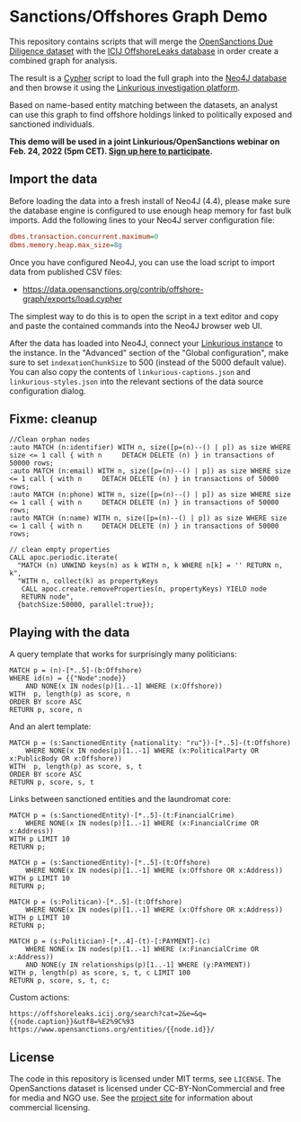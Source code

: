# Sanctions/Offshores Graph Demo

This repository contains scripts that will merge the [OpenSanctions Due Diligence dataset](https://www.opensanctions.org/datasets/default/) with the [ICIJ OffshoreLeaks database](https://offshoreleaks.icij.org/) in order create a combined graph for analysis. 

The result is a [Cypher](https://neo4j.com/developer/cypher/) script to load the full graph into the [Neo4J database](https://neo4j.com/) and then browse it using the [Linkurious investigation platform](https://linkurious.com/investigation-platform/).

Based on name-based entity matching between the datasets, an analyst can use this graph to find offshore holdings linked to politically exposed and sanctioned individuals.

**This demo will be used in a joint Linkurious/OpenSanctions webinar on Feb. 24, 2022 (5pm CET). [Sign up here to participate](https://www.bigmarker.com/linkurious/Finding-evidence-of-corruption-and-money-laundering-with-open-data?utm_bmcr_source=OpenSanctions).**

## Import the data

Before loading the data into a fresh install of Neo4J (4.4), please make sure the database engine is configured to use enough heap memory for fast bulk imports. Add the following lines to your Neo4J server configuration file:

```ini
dbms.transaction.concurrent.maximum=0
dbms.memory.heap.max_size=8g
```

Once you have configured Neo4J, you can use the load script to import data from published CSV files:

* https://data.opensanctions.org/contrib/offshore-graph/exports/load.cypher

The simplest way to do this is to open the script in a text editor and copy and paste the contained commands into the Neo4J browser web UI.

After the data has loaded into Neo4J, connect your [Linkurious instance](https://doc.linkurio.us/admin-manual/latest/) to the instance. In the "Advanced" section of the "Global configuration", make sure to set ``indexationChunkSize`` to 500 (instead of the 5000 default value). You can also copy the contents of ``linkurious-captions.json`` and ``linkurious-styles.json`` into the relevant sections of the data source configuration dialog.

## Fixme: cleanup

```cypher
//Clean orphan nodes
:auto MATCH (n:identifier) WITH n, size([p=(n)--() | p]) as size WHERE size <= 1 call { with n     DETACH DELETE (n) } in transactions of 50000 rows;
:auto MATCH (n:email) WITH n, size([p=(n)--() | p]) as size WHERE size <= 1 call { with n     DETACH DELETE (n) } in transactions of 50000 rows;
:auto MATCH (n:phone) WITH n, size([p=(n)--() | p]) as size WHERE size <= 1 call { with n     DETACH DELETE (n) } in transactions of 50000 rows;
:auto MATCH (n:name) WITH n, size([p=(n)--() | p]) as size WHERE size <= 1 call { with n     DETACH DELETE (n) } in transactions of 50000 rows;
  
// clean empty properties
CALL apoc.periodic.iterate(
  "MATCH (n) UNWIND keys(n) as k WITH n, k WHERE n[k] = '' RETURN n, k",
  "WITH n, collect(k) as propertyKeys
   CALL apoc.create.removeProperties(n, propertyKeys) YIELD node
   RETURN node",
  {batchSize:50000, parallel:true});
```

## Playing with the data

A query template that works for surprisingly many politicians:

```
MATCH p = (n)-[*..5]-(b:Offshore)
WHERE id(n) = {{"Node":node}}
    AND NONE(x IN nodes(p)[1..-1] WHERE (x:Offshore))
WITH  p, length(p) as score, n
ORDER BY score ASC
RETURN p, score, n
```

And an alert template:

```
MATCH p = (s:SanctionedEntity {nationality: "ru"})-[*..5]-(t:Offshore)
    WHERE NONE(x IN nodes(p)[1..-1] WHERE (x:PoliticalParty OR x:PublicBody OR x:Offshore))
WITH  p, length(p) as score, s, t
ORDER BY score ASC
RETURN p, score, s, t
```

Links between sanctioned entities and the laundromat core:

```
MATCH p = (s:SanctionedEntity)-[*..5]-(t:FinancialCrime)
    WHERE NONE(x IN nodes(p)[1..-1] WHERE (x:FinancialCrime OR x:Address))
WITH p LIMIT 10
RETURN p;
```

```
MATCH p = (s:SanctionedEntity)-[*..5]-(t:Offshore)
    WHERE NONE(x IN nodes(p)[1..-1] WHERE (x:Offshore OR x:Address))
WITH p LIMIT 10
RETURN p;
```

```
MATCH p = (s:Politican)-[*..5]-(t:Offshore)
    WHERE NONE(x IN nodes(p)[1..-1] WHERE (x:Offshore OR x:Address))
WITH p LIMIT 10
RETURN p;
```

```
MATCH p = (s:Politician)-[*..4]-(t)-[:PAYMENT]-(c)
    WHERE NONE(x IN nodes(p)[1..-1] WHERE (x:FinancialCrime OR x:Address))
    AND NONE(y IN relationships(p)[1..-1] WHERE (y:PAYMENT))
WITH p, length(p) as score, s, t, c LIMIT 100
RETURN p, score, s, t, c;
```

Custom actions:

```
https://offshoreleaks.icij.org/search?cat=2&e=&q={{node.caption}}&utf8=%E2%9C%93
https://www.opensanctions.org/entities/{{node.id}}/
```


## License

The code in this repository is licensed under MIT terms, see ``LICENSE``. The OpenSanctions dataset is licensed under CC-BY-NonCommercial and free for media and NGO use. See the [project site](https://www.opensanctions.org/licensing/) for information about commercial licensing.